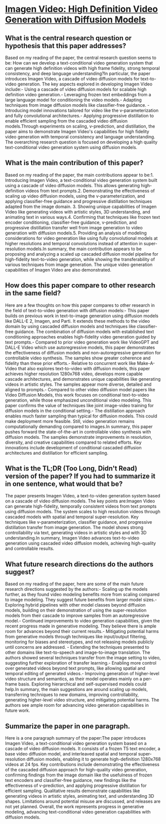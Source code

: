 # [Imagen Video: High Definition Video Generation with Diffusion Models](https://arxiv.org/abs/2210.02303)

## What is the central research question or hypothesis that this paper addresses?

Based on my reading of the paper, the central research question seems to be: How can we develop a text-conditional video generation system that can generate high definition videos with high frame fidelity, strong temporal consistency, and deep language understanding?In particular, the paper introduces Imagen Video, a cascade of video diffusion models for text-to-video generation. The key aspects explored in developing Imagen Video include:- Using a cascade of video diffusion models for scalable high definition video generation.- Leveraging frozen text embeddings from a large language model for conditioning the video models.- Adapting techniques from image diffusion models like classifier-free guidance. - Introducing model innovations tailored for video like the v-parameterization and fully convolutional architectures.- Applying progressive distillation to enable efficient sampling from the cascaded video diffusion models.Through experiments on scaling, v-prediction, and distillation, the paper aims to demonstrate Imagen Video's capabilities for high fidelity video generation with temporal consistency and language understanding. The overarching research question is focused on developing a high quality text-conditional video generation system using diffusion models.


## What is the main contribution of this paper?

Based on my reading of the paper, the main contributions appear to be:1. Introducing Imagen Video, a text-conditional video generation system built using a cascade of video diffusion models. This allows generating high-definition videos from text prompts.2. Demonstrating the effectiveness of scaling up video diffusion models, using the v-parameterization, and applying classifier-free guidance and progressive distillation techniques adapted from the image domain. 3. Showing unique capabilities of Imagen Video like generating videos with artistic styles, 3D understanding, and animating text in various ways.4. Confirming that techniques like frozen text encoder conditioning, classifier-free guidance, v-prediction, and progressive distillation transfer well from image generation to video generation with diffusion models.5. Providing an analysis of modeling considerations for video generation like using fully convolutional models at higher resolutions and temporal convolutions instead of attention in super-resolution models.In summary, the main contribution appears to be proposing and analyzing a scaled up cascaded diffusion model pipeline for high-fidelity text-to-video generation, while showing the transferability of various techniques from image generation. The unique video generation capabilities of Imagen Video are also demonstrated.


## How does this paper compare to other research in the same field?

Here are a few thoughts on how this paper compares to other research in the field of text-to-video generation with diffusion models:- This paper builds on previous work in text-to-image generation using diffusion models like DALL-E 2, Imagen, and Parti. It extends these methods to the video domain by using cascaded diffusion models and techniques like classifier-free guidance. The combination of diffusion models with established text conditioning approaches enables high-fidelity video generation guided by text prompts.- Compared to prior video generation work like VideoGPT and DALL-E Video which use autoregressive models, this paper demonstrates the effectiveness of diffusion models and non-autoregressive generation for controllable video synthesis. The samples show greater coherence and fidelity than these prior efforts.- Relative to concurrent work like Make-A-Video that also explores text-to-video with diffusion models, this paper achieves higher resolution 1280x768 video, develops more capable cascade architectures, and demonstrates unique capabilities like generating videos in artistic styles. The samples appear more diverse, detailed and aligned to prompts.- Compared to other video diffusion model papers like Video Diffusion Models, this work focuses on conditional text-to-video generation, while those emphasized unconditional video modeling. This paper confirms the value of techniques like joint image-video training for diffusion models in the conditional setting.- The distillation approach enables much faster sampling than typical for diffusion models. This could make deployment more feasible. Still, video generation remains computationally demanding compared to images.In summary, this paper pushes forward the state-of-the-art in controllable video synthesis with diffusion models. The samples demonstrate improvements in resolution, diversity, and creative capabilities compared to related efforts. Key innovations include development of conditional cascaded diffusion architectures and distillation for efficient sampling.


## What is the TL;DR (Too Long, Didn't Read) version of the paper? If you had to summarize it in one sentence, what would that be?

The paper presents Imagen Video, a text-to-video generation system based on a cascade of video diffusion models. The key points are:Imagen Video can generate high-fidelity, temporally consistent videos from text prompts using diffusion models. The system scales to high resolution videos through cascaded models with spatial and temporal super-resolution. Key techniques like v-parameterization, classifier guidance, and progressive distillation transfer from image generation. The model shows strong controllability via text, generating videos in artistic styles and with 3D understanding.In summary, Imagen Video advances text-to-video generation using cascaded video diffusion models, achieving high-quality and controllable results.


## What future research directions do the authors suggest?

Based on my reading of the paper, here are some of the main future research directions suggested by the authors:- Scaling up the models further, as they found video modeling benefits more from scaling compared to image modeling. They suggest future benefits from larger model sizes.- Exploring hybrid pipelines with other model classes beyond diffusion models, building on their demonstration of using the super-resolution models from their cascade to improve samples from an autoregressive model.- Continued improvements to video generation capabilities, given the recent progress made in generative modeling. They believe there is ample room for advances beyond their current results.- Mitigating potential harms from generative models through techniques like input/output filtering, monitoring for biases and stereotypes, and not releasing models publicly until concerns are addressed. - Extending the techniques presented to other domains like text-to-speech and image-to-image translation. The authors showed several techniques transfer from the image setting to video, suggesting further exploration of transfer learning.- Enabling more control over generated videos beyond text prompts, like allowing spatial and temporal editing of generated videos.- Improving generation of higher-level video structure and semantics, as their model operates mainly on a per-frame basis. Exploring hierarchical and self-supervised models could help.In summary, the main suggestions are around scaling up models, transferring techniques to new domains, improving controllability, generating higher-level video structure, and mitigating potential harms. The authors see ample room for advancing video generation capabilities in future work.


## Summarize the paper in one paragraph.

Here is a one paragraph summary of the paper:The paper introduces Imagen Video, a text-conditional video generation system based on a cascade of video diffusion models. It consists of a frozen T5 text encoder, a base video diffusion model, and interleaved spatial and temporal super-resolution diffusion models, enabling it to generate high-definition 1280x768 videos at 24 fps. Key contributions include demonstrating the effectiveness of the cascaded diffusion approach for high-quality video generation, confirming findings from the image domain like the usefulness of frozen text encoders and classifier-free guidance, new findings like the effectiveness of v-prediction, and applying progressive distillation for efficient sampling. Qualitative results demonstrate capabilities like generating videos in artistic styles, animating text, and understanding 3D shapes. Limitations around potential misuse are discussed, and releases are not yet planned. Overall, the work represents progress in generative modeling, advancing text-conditional video generation capabilities with diffusion models.
